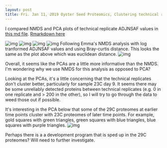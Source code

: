 ```yaml
---
layout: post
title: Fri. Jan 11, 2019 Oyster Seed Proteomics, Clustering technical replicates
---
```


I compared NMDS and PCA plots of technical replicate ADJNSAF values in [this md file](https://github.com/shellywanamaker/OysterSeedProject/blob/master/analysis/nmds_R/nmds_analysis_like_Emmas/ClusteringTechnicalReplicates.md). [Rmarkdown here](https://github.com/shellywanamaker/OysterSeedProject/blob/master/analysis/nmds_R/nmds_analysis_like_Emmas/ClusteringTechnicalReplicates.Rmd)

![img](https://raw.githubusercontent.com/shellywanamaker/OysterSeedProject/master/analysis/nmds_R/nmds_analysis_like_Emmas/ClusteringTechnicalReplicates_files/figure-markdown_github/unnamed-chunk-9-1.png)
![img](https://raw.githubusercontent.com/shellywanamaker/OysterSeedProject/master/analysis/nmds_R/nmds_analysis_like_Emmas/ClusteringTechnicalReplicates_files/figure-markdown_github/unnamed-chunk-10-1.png)
![img](https://raw.githubusercontent.com/shellywanamaker/OysterSeedProject/master/analysis/nmds_R/nmds_analysis_like_Emmas/ClusteringTechnicalReplicates_files/figure-markdown_github/unnamed-chunk-11-1.png)
![img](https://raw.githubusercontent.com/shellywanamaker/OysterSeedProject/master/analysis/nmds_R/nmds_analysis_like_Emmas/ClusteringTechnicalReplicates_files/figure-markdown_github/unnamed-chunk-12-1.png)
Following Emma's NMDS analysis with log tranformed ADJNSAF values and using Bray-curtis distance. This looks the same as the plot above which was euclidean distance.
![img](https://raw.githubusercontent.com/shellywanamaker/OysterSeedProject/master/analysis/nmds_R/nmds_analysis_like_Emmas/ClusteringTechnicalReplicates_files/figure-markdown_github/unnamed-chunk-13-1.png)

Overall, it seems like the PCAs are a little more informative than the NMDS. I'm wondering why we use NMDS for this analysis as opposed to PCA?

Looking at the PCAs, it's a little concerning that the technical replicates don't cluster better, particularly for sample 23C day 9. It seems there may be some unreliably detected proteins between technical replicates (e.g. 0 in one replicate and > 200 in the other), so I will try to go through the data to weed those out if possible. 

It's interesting in the PCA below that some of the 29C proteomes at earlier time points cluster with 23C proteomes of later time points. For example, gold squares with green triangles, green squares with blue triangles, blue squares with purple triangles.
![img](https://raw.githubusercontent.com/shellywanamaker/OysterSeedProject/master/analysis/nmds_R/nmds_analysis_like_Emmas/ClusteringTechnicalReplicates_files/figure-markdown_github/unnamed-chunk-9-1.png)

Perhaps there is a a development program that is sped up in the 29C proteomes? Will need to further investigate.